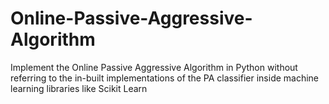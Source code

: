 # Online-Passive-Aggressive-Algorithm
Implement the Online Passive Aggressive Algorithm in Python without referring to the in-built implementations of the PA classifier inside machine learning libraries like Scikit Learn
